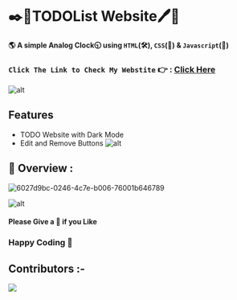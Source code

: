 # ✒️📙TODOList Website🖊️📃
#### 🌎 A simple Analog Clock🕤 using `HTML`(🛠️), `CSS`(🎨) & `Javascript`(🧠)

### `Click The Link to Check My Webstite` 👉 : [Click Here]()
![alt](https://raw.githubusercontent.com/andreasbm/readme/master/assets/lines/rainbow.png)

## Features
- TODO Website with Dark Mode
- Edit and Remove Buttons
![alt](https://raw.githubusercontent.com/andreasbm/readme/master/assets/lines/rainbow.png)

## 🔮 Overview :
![6027d9bc-0246-4c7e-b006-76001b646789](https://user-images.githubusercontent.com/91726340/177375349-55e8bdfe-3aab-4e9b-9dd1-5e2b36f968ec.gif)

![alt](https://raw.githubusercontent.com/andreasbm/readme/master/assets/lines/rainbow.png)

#### Please Give a 🌟 if you Like

###                 Happy Coding  💟

## Contributors :-


<!-- Copy-paste in your Readme.md file -->

<a href = "https://github.com/Tanu-N-Prabhu/Python/graphs/contributors">
  <img src = "https://contrib.rocks/image?repo=dhrupad17/ToDoList_Website"/>
</a>
